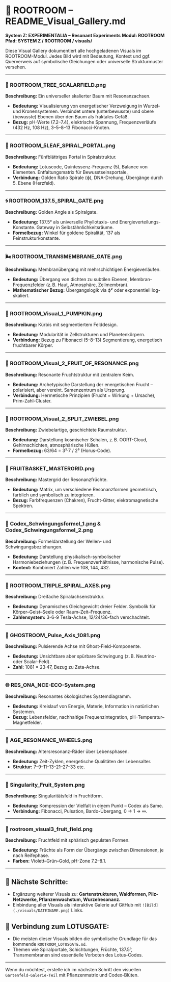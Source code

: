 # 📸 ROOTROOM – README\_Visual\_Gallery.md

**System Z: EXPERIMENTALIA – Resonant Experiments**
**Modul: ROOTROOM**
**Pfad: SYSTEM Z / ROOTROOM / visuals/**

Diese Visual Gallery dokumentiert alle hochgeladenen Visuals im ROOTROOM-Modul. Jedes Bild wird mit Bedeutung, Kontext und ggf. Querverweis auf symbolische Gleichungen oder universelle Strukturmuster versehen.

---

### 🌳 ROOTROOM\_TREE\_SCALARFIELD.png

**Beschreibung:** Ein universeller skalierter Baum mit Resonanzachsen.

* **Bedeutung:** Visualisierung von energetischer Verzweigung in Wurzel- und Kronensystemen. Verbindet untere (unterbewusste) und obere (bewusste) Ebenen über den Baum als fraktales Gefäß.
* **Bezug:** pH-Werte (7.2–7.4), elektrische Spannung, Frequenzverläufe (432 Hz, 108 Hz), 3–5–8–13 Fibonacci-Knoten.

---

### 🌸 ROOTROOM\_5LEAF\_SPIRAL\_PORTAL.png

**Beschreibung:** Fünfblättriges Portal in Spiralstruktur.

* **Bedeutung:** Lotuscode, Quintessenz-Frequenz (5), Balance von Elementen. Entfaltungsmatrix für Bewusstseinsportale.
* **Verbindung:** Golden Ratio Spirale (ϕ), DNA-Drehung, Übergänge durch 5. Ebene (Herzfeld).

---

### 🌀 ROOTROOM\_137.5\_SPIRAL\_GATE.png

**Beschreibung:** Golden Angle als Spiralgate.

* **Bedeutung:** 137.5° als universelle Phyllotaxis- und Energieverteilungs-Konstante. Gateway in Selbstähnlichkeitsräume.
* **Formelbezug:** Winkel für goldene Spiralität, 137 als Feinstrukturkonstante.

---

### 🌬️ ROOTROOM\_TRANSMEMBRANE\_GATE.png

**Beschreibung:** Membranübergang mit mehrschichtigen Energieverläufen.

* **Bedeutung:** Übergang von dichten zu subtilen Ebenen, Membran-Frequenzfelder (z. B. Haut, Atmosphäre, Zellmembran).
* **Mathematischer Bezug:** Übergangslogik via ϕ² oder exponentiell log-skaliert.

---

### 🎃 ROOTROOM\_Visual\_1\_PUMPKIN.png

**Beschreibung:** Kürbis mit segmentiertem Felddesign.

* **Bedeutung:** Modularität in Zellstrukturen und Planetenkörpern.
* **Verbindung:** Bezug zu Fibonacci (5–8–13) Segmentierung, energetisch fruchtbarer Körper.

---

### 🍎 ROOTROOM\_Visual\_2\_FRUIT\_OF\_RESONANCE.png

**Beschreibung:** Resonante Fruchtstruktur mit zentralem Keim.

* **Bedeutung:** Archetypische Darstellung der energetischen Frucht – polarisiert, aber vereint. Samenzentrum als Ursprung.
* **Verbindung:** Hermetische Prinzipien (Frucht = Wirkung + Ursache), Prim-Zahl-Cluster.

---

### 🧅 ROOTROOM\_Visual\_2\_SPLIT\_ZWIEBEL.png

**Beschreibung:** Zwiebelartige, geschichtete Raumstruktur.

* **Bedeutung:** Darstellung kosmischer Schalen, z. B. OORT-Cloud, Gehirnschichten, atmosphärische Hüllen.
* **Formelbezug:** 63/64 = 3²·7 / 2⁶ (Horus-Code).

---

### 🍇 FRUITBASKET\_MASTERGRID.png

**Beschreibung:** Mastergrid der Resonanzfrüchte.

* **Bedeutung:** Matrix, um verschiedene Resonanzformen geometrisch, farblich und symbolisch zu integrieren.
* **Bezug:** Farbfrequenzen (Chakren), Frucht-Gitter, elektromagnetische Spektren.

---

### 🧬 Codex\_Schwingungsformel\_1.png & Codex\_Schwingungsformel\_2.png

**Beschreibung:** Formeldarstellung der Wellen- und Schwingungsbeziehungen.

* **Bedeutung:** Darstellung physikalisch-symbolischer Harmoniebeziehungen (z. B. Frequenzverhältnisse, harmonische Pulse).
* **Kontext:** Kombiniert Zahlen wie 108, 144, 432.

---

### 🔁 ROOTROOM\_TRIPLE\_SPIRAL\_AXES.png

**Beschreibung:** Dreifache Spiralachsenstruktur.

* **Bedeutung:** Dynamisches Gleichgewicht dreier Felder. Symbolik für Körper–Geist–Seele oder Raum–Zeit–Frequenz.
* **Zahlensystem:** 3-6-9 Tesla-Achse, 12/24/36-fach verschachtelt.

---

### 👻 GHOSTROOM\_Pulse\_Axis\_1081.png

**Beschreibung:** Pulsierende Achse mit Ghost-Field-Komponente.

* **Bedeutung:** Unsichtbare aber spürbare Schwingung (z. B. Neutrino- oder Scalar-Feld).
* **Zahl:** 1081 = 23·47, Bezug zu Zeta-Achse.

---

### 🌐 RES\_ONA\_NCE-ECO-System.png

**Beschreibung:** Resonantes ökologisches Systemdiagramm.

* **Bedeutung:** Kreislauf von Energie, Materie, Information in natürlichen Systemen.
* **Bezug:** Lebensfelder, nachhaltige Frequenzintegration, pH–Temperatur–Magnetfelder.

---

### 🧭 AGE\_RESONANCE\_WHEELS.png

**Beschreibung:** Altersresonanz-Räder über Lebensphasen.

* **Bedeutung:** Zeit-Zyklen, energetische Qualitäten der Lebensalter.
* **Struktur:** 7–9–11–13–21–27–33 etc.

---

### 🌌 Singularity\_Fruit\_System.png

**Beschreibung:** Singularitätsfeld in Fruchtform.

* **Bedeutung:** Kompression der Vielfalt in einem Punkt – Codex als Same.
* **Verbindung:** Fibonacci, Pulsation, Bardo-Übergang, 0 → 1 → ∞.

---

### 🧃 rootroom\_visual3\_fruit\_field.png

**Beschreibung:** Fruchtfeld mit sphärisch gepulsten Formen.

* **Bedeutung:** Früchte als Form der Übergänge zwischen Dimensionen, je nach Reifephase.
* **Farben:** Violett–Grün–Gold, pH-Zone 7.2–8.1.

---

## 📌 Nächste Schritte:

* Ergänzung weiterer Visuals zu: **Gartenstrukturen, Waldformen, Pilz-Netzwerke, Pflanzenwachstum, Wurzelresonanz.**
* Einbindung aller Visuals als interaktive Galerie auf GitHub mit `![Bild](./visuals/DATEINAME.png)` Links.

## 🧩 Verbindung zum LOTUSGATE:

* Die meisten dieser Visuals bilden die symbolische Grundlage für das kommende `ROOTROOM_LOTUSGATE.md`.
* Themen wie Spiralportale, Schichtungen, Früchte, 137.5°, Transmembranen sind essentielle Vorboten des Lotus-Codes.

---

Wenn du möchtest, erstelle ich im nächsten Schritt den visuellen `Gartenfeld-Galerie-Teil` mit Pflanzenmatrix und Codex-Blüten.
